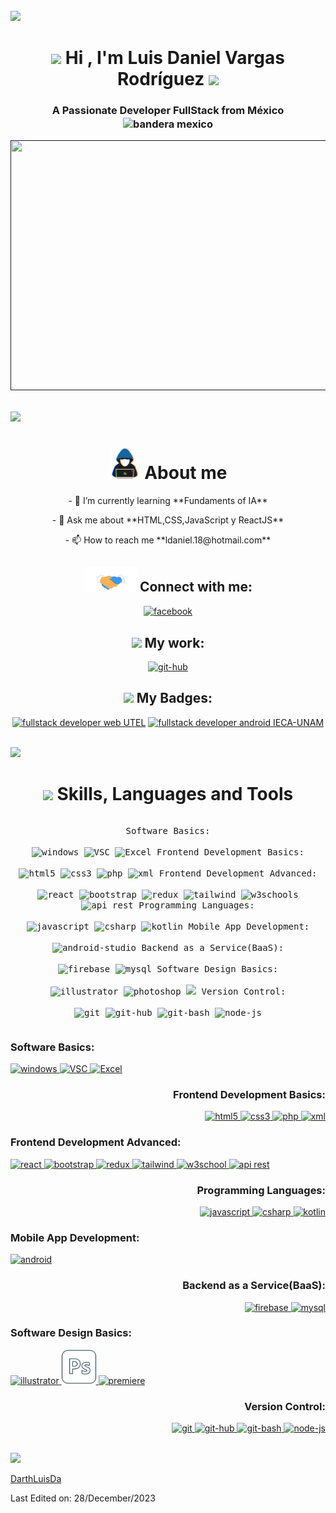 <!--Primera Linea .gift-->
<br>
<img src="https://user-images.githubusercontent.com/73097560/115834477-dbab4500-a447-11eb-908a-139a6edaec5c.gif">
<br>
<!--.gift + Saludo + .gift-->
<h1 align="center">
<img src="https://image.space.rakuten.co.jp/lg01/98/0001006098/24/img0cd74f78zik7zj.gif" width="35">
<b>Hi , I'm Luis Daniel Vargas Rodríguez</b>
<img src="https://media.giphy.com/media/hvRJCLFzcasrR4ia7z/giphy.gif" width="35">
</h1>
<!--Quien soy? + .gift-->
<h3 align="center">A Passionate Developer FullStack from México<img align="center" src="https://th.bing.com/th/id/R.30604a1f63fe70bc5425d915a89f4e88?rik=mi%2f3NXK7eWiuvQ&riu=http%3a%2f%2fi67.photobucket.com%2falbums%2fh317%2fal7n6awi%2fflags%2fAnimated-Flag-Mexico.gif&ehk=a2iV%2b3ovS4hm496so3NSldzWjES5QEA0sAFedqq8w7g%3d&risl=&pid=ImgRaw&r=0" alt="bandera mexico" height="35" width="50"></h3>
<p align="center">
<a href=""><img src="https://i.pinimg.com/originals/f1/ed/a4/f1eda4768df8d8135c779772f2833e88.gif" height="400" width="2200"></a>
</p>
<!--Segunda Linea .gift-->
<br>
<img src="https://user-images.githubusercontent.com/73097560/115834477-dbab4500-a447-11eb-908a-139a6edaec5c.gif">
<br>

<!--Mas sobre mi + .gift-->
<h1 align="center">
<img src="https://github.com/0xAbdulKhalid/0xAbdulKhalid/raw/main/assets/mdImages/about_me.gif" width="50">
<b>About me</b>
</h1>

<p align="center">
- 🤖 I’m currently learning **Fundaments of IA**
</p>
<p align="center">
- 💬 Ask me about **HTML,CSS,JavaScript y ReactJS**
</p>
<p align="center">
- 📫 How to reach me **ldaniel.18@hotmail.com**
</p>

<!--Conecta conmigo + .gift-->
<h2 align="center">
<img src="https://github.com/0xAbdulKhalid/0xAbdulKhalid/raw/main/assets/mdImages/handshake.gif" width="85">
<b>Connect with me:</b>
</h2>
<!--Aqui conecta el Facebook-->
<p align="center">
<a href="https://www.facebook.com/profile.php?id=100026963329783" target="blank"><img src="https://seeklogo.com/images/F/facebook-logo-58E30FB0A9-seeklogo.com.png" alt="facebook" height="40" width="40" /></a>

<!--Mi Trabajo-->
<h2 align="center">
<img src="https://media.giphy.com/media/iY8CRBdQXODJSCERIr/giphy.gif" width="40">
<b>My work:</b>
</h2>
<!--Aqui conecta el GitHub-->
<p align="center">
<a href="https://github.com/DarthLuisDa?tab=repositories" target="blank"><img src="https://cdn2.iconfinder.com/data/icons/social-media-iconez/64/GitHub-1024.png" alt="git-hub" height="40" width="40" /></a>
</p>

<!--Mis Insignias-->
<h2 align="center">
<img src="https://i.gifer.com/origin/d7/d755a0e1aa4dca488626cc82bbfda518.gif" width="40">
<b>My Badges:</b>
</h2>
<!--Insignias-->
<p align="center">
<a href="" target="blank"><img src="https://images.credly.com/size/340x340/images/9005f548-740e-4af7-95ac-d2e10320a33e/image.png" alt="fullstack developer web UTEL" height="150" width="150" /></a>
<a href="" target="blank"><img src="https://server.talentotechgto.com.mx/storage/reconocimientos/653ad360b8e4a/reconocimientoiecasmall.jpg" alt="fullstack developer android IECA-UNAM" height="150" width="150" /></a>
</p>



<!--Tercera Linea .gift-->
<br>
<img src="https://user-images.githubusercontent.com/73097560/115834477-dbab4500-a447-11eb-908a-139a6edaec5c.gif">
<br>

<!--Despegable-->  
<!--<details>
<summary font-size= 30px; align="center">Skills, Languages and Tools</summary> <!--Para desplegar contenido-->  
<!--<div>
<!--Aqui va todo el contenido-->  
<!--</div>

  
<!--Habilidades, Lenguajes y Herramientas + .gift-->
<h1 align="center">
<img src="https://media2.giphy.com/media/QssGEmpkyEOhBCb7e1/giphy.gif?cid=ecf05e47a0n3gi1bfqntqmob8g9aid1oyj2wr3ds3mg700bl&rid=giphy.gi" width="40">
<b>Skills, Languages and Tools</b>
</h1>

<div> <!--Esta etiqueta genera la division-->
 <p style="display: inline-block;" align="center"> <!--Esta etiqueta es para contener todo-->
    <kbd> <!--Esta etiqueta crea el Cuadro-->
      <span align="center">Software Basics:</span>
      <br>  <!--Lineas de Salto-->
      <br> <!--Lineas de Salto-->
      <!--Imagenes dentro del Display-->
      <img src="https://www.jbhifi.business/Images/windows-11.png" alt="windows" width= 90 px/> 
      <img src="https://cdn.jsdelivr.net/gh/devicons/devicon/icons/vscode/vscode-original.svg" alt="VSC" width= 65 px /> 
      <img src="https://cdn.iconscout.com/icon/free/png-256/microsoft-excel-1411847-1194336.png" alt="Excel" width= 65 px /> 
    </kbd> <!--Esta etiqueta crea el Cuadro-->
    <kbd> <!--Esta etiqueta crea el Cuadro-->
      <span align="center">Frontend Development Basics:</span>
      <br>  <!--Lineas de Salto-->
      <br> <!--Lineas de Salto-->
      <!--Imagenes dentro del Display-->
      <img src="https://cdn.jsdelivr.net/gh/devicons/devicon/icons/html5/html5-original.svg" alt="html5" width= 65 px /> 
      <img src="https://cdn.jsdelivr.net/gh/devicons/devicon/icons/css3/css3-original.svg" alt="css3" width= 65 px /> 
      <img src="https://cdn.jsdelivr.net/gh/devicons/devicon/icons/php/php-original.svg" alt="php" width= 65 px />
      <img src="https://cdn-icons-png.flaticon.com/512/136/136526.png" alt="xml" width= 65 px />
    </kbd> <!--Esta etiqueta crea el Cuadro-->
    <kbd> <!--Esta etiqueta crea el Cuadro-->
      <span align="center">Frontend Development Advanced:</span>
      <br>  <!--Lineas de Salto-->
      <br> <!--Lineas de Salto-->
      <!--Imagenes dentro del Display-->
      <img src="https://cdn.jsdelivr.net/gh/devicons/devicon/icons/react/react-original.svg" alt="react" width= 65 px /> 
      <img src="https://cdn.jsdelivr.net/gh/devicons/devicon/icons/bootstrap/bootstrap-original.svg" alt="bootstrap" width= 65 px /> 
      <img src="https://cdn.jsdelivr.net/gh/devicons/devicon/icons/redux/redux-original.svg" alt="redux" width= 65 px /> 
      <img src="https://cdn.jsdelivr.net/gh/devicons/devicon/icons/tailwindcss/tailwindcss-plain.svg" alt="tailwind" width= 65 px /> 
      <img src="https://logospng.org/download/w3schools/w3schools-1536.png" alt="w3schools" width= 65 px /> 
      <img src="https://saasradar.net/wp-content/uploads/2022/03/api_rest.png" alt="api rest" width= 90 px/> 
    </kbd> <!--Esta etiqueta crea el Cuadro-->
    <kbd> <!--Esta etiqueta crea el Cuadro-->
      <span align="center">Programming Languages:</span>
      <br>  <!--Lineas de Salto-->
      <br> <!--Lineas de Salto-->
      <!--Imagenes dentro del Display-->
      <img src="https://cdn.jsdelivr.net/gh/devicons/devicon/icons/javascript/javascript-original.svg" alt="javascript" width= 65 px /> 
      <img src="https://cdn.jsdelivr.net/gh/devicons/devicon/icons/csharp/csharp-original.svg" alt="csharp" width= 65 px /> 
      <img src="https://cdn.jsdelivr.net/gh/devicons/devicon/icons/kotlin/kotlin-original.svg" alt="kotlin" width= 65 px /> 
    </kbd> <!--Esta etiqueta crea el Cuadro-->
    <kbd> <!--Esta etiqueta crea el Cuadro-->
      <span align="center">Mobile App Development:</span>
      <br>  <!--Lineas de Salto-->
      <br> <!--Lineas de Salto-->
      <!--Imagenes dentro del Display-->
    <img src="https://cdn.jsdelivr.net/gh/devicons/devicon/icons/androidstudio/androidstudio-original.svg"  alt="android-studio" width= 65 px/>
    </kbd> <!--Esta etiqueta crea el Cuadro-->
      <kbd> <!--Esta etiqueta crea el Cuadro-->
      <span align="center">Backend as a Service(BaaS):</span>
      <br>  <!--Lineas de Salto-->
      <br> <!--Lineas de Salto-->
      <!--Imagenes dentro del Display-->
     <img src="https://www.vectorlogo.zone/logos/firebase/firebase-icon.svg" alt="firebase" width= 65 px /> 
     <img src="https://cdn.jsdelivr.net/gh/devicons/devicon/icons/mysql/mysql-original-wordmark.svg" alt="mysql" width= 65 px />
    </kbd> <!--Esta etiqueta crea el Cuadro-->
    <kbd> <!--Esta etiqueta crea el Cuadro-->
      <span align="center">Software Design Basics:</span>
      <br>  <!--Lineas de Salto-->
      <br> <!--Lineas de Salto-->
      <!--Imagenes dentro del Display-->
      <img src="https://cdn.jsdelivr.net/gh/devicons/devicon/icons/illustrator/illustrator-line.svg" alt="illustrator" width= 55 px /> 
      <img src="https://cdn.jsdelivr.net/gh/devicons/devicon/icons/photoshop/photoshop-line.svg" alt="photoshop" width= 65 px />
      <img src="https://cdn.jsdelivr.net/gh/devicons/devicon/icons/premierepro/premierepro-original.svg" width= 65 px />
           </kbd> <!--Esta etiqueta crea el Cuadro-->
    <kbd> <!--Esta etiqueta crea el Cuadro-->
      <span align="center">Version Control:</span>
      <br>  <!--Lineas de Salto-->
      <br> <!--Lineas de Salto-->
      <!--Imagenes dentro del Display-->
     <img src="https://cdn.jsdelivr.net/gh/devicons/devicon/icons/git/git-original.svg" alt="git" width= 65 px /> 
     <img src="https://cdn2.iconfinder.com/data/icons/social-media-iconez/64/GitHub-1024.png" alt="git-hub" width= 65 px /> 
     <img src="https://hasura.io/blog/content/images/downloaded_images/setting-up-git-bash-for-windows-e26b59e44257/1-Je4yF-xdHEluVvmS0qw8JQ.png" alt="git-bash" width= 65 px /> 
     <img src="https://cdn4.iconfinder.com/data/icons/logos-3/454/nodejs-new-pantone-white-1024.png" alt="node-js" width= 65 px /> 
    </kbd> <!--Esta etiqueta crea el Cuadro-->
    </p>  <!--Esta etiqueta es para contener todo-->
</div> <!--Esta etiqueta genera la division-->

<!--Software Básico + .png-->
<h3 align="left">Software Basics:</h3>
<p align="left">
<a href="" target="_blank" rel="noreferrer"> <img src="https://www.jbhifi.business/Images/windows-11.png" alt="windows" width= 80 px/> </a> 
<a href="" target="_blank" rel="noreferrer"> <img src="https://cdn.jsdelivr.net/gh/devicons/devicon/icons/vscode/vscode-original.svg" alt="VSC" width= 55 px/> </a> 
<a href="" target="_blank" rel="noreferrer"> <img src="https://cdn.iconscout.com/icon/free/png-256/microsoft-excel-1411847-1194336.png" alt="Excel" width= 55 px /> </a> 
</p>
<!--Frontend Básico + .png-->
<h3 align="right">Frontend Development Basics:</h3>
<p align="right">
<a href="https://www.w3.org/html/" target="_blank" rel="noreferrer"> <img src="https://cdn.jsdelivr.net/gh/devicons/devicon/icons/html5/html5-original.svg" alt="html5" width= 55 px /> </a> 
<a href="https://www.w3schools.com/css/" target="_blank" rel="noreferrer"> <img src="https://cdn.jsdelivr.net/gh/devicons/devicon/icons/css3/css3-original.svg" alt="css3" width= 55 px/> </a> 
<a href="" target="_blank" rel="noreferrer"> <img src="https://cdn.jsdelivr.net/gh/devicons/devicon/icons/php/php-original.svg" alt="php" width= 55 px/> </a> 
<a href="" target="_blank" rel="noreferrer"> <img src="https://cdn-icons-png.flaticon.com/512/136/136526.png" alt="xml" width= 55 px /> </a> 
</p>
<!--Frontend Avanzado + .png-->
<h3 align="left">Frontend Development Advanced:</h3>
<p align="left">
<a href="https://reactjs.org/" target="_blank" rel="noreferrer"> <img src="https://cdn.jsdelivr.net/gh/devicons/devicon/icons/react/react-original.svg" alt="react" width= 55 px/> </a> 
<a href="https://getbootstrap.com" target="_blank" rel="noreferrer"> <img src="https://cdn.jsdelivr.net/gh/devicons/devicon/icons/bootstrap/bootstrap-original.svg" alt="bootstrap" width= 55 px/> </a> 
<a href="https://redux.js.org" target="_blank" rel="noreferrer"> <img src="https://cdn.jsdelivr.net/gh/devicons/devicon/icons/redux/redux-original.svg" alt="redux" width= 55 px/> </a> 
<a href="https://tailwindcss.com/" target="_blank" rel="noreferrer"> <img src="https://cdn.jsdelivr.net/gh/devicons/devicon/icons/tailwindcss/tailwindcss-plain.svg" alt="tailwind" width= 55 px/> </a> 
<a href="" target="_blank" rel="noreferrer"> <img src="https://logospng.org/download/w3schools/w3schools-1536.png" alt="w3school" width= 55 px/> </a> 
<a href="" target="_blank" rel="noreferrer"> <img src="https://saasradar.net/wp-content/uploads/2022/03/api_rest.png" alt="api rest" width= 80 px/> </a> 
</p>
<!--Lenguajes de Programación + .png-->
<h3 align="right">Programming Languages:</h3>
<p align="right">
<a href="https://developer.mozilla.org/en-US/docs/Web/JavaScript" target="_blank" rel="noreferrer"> <img src="https://cdn.jsdelivr.net/gh/devicons/devicon/icons/javascript/javascript-original.svg" alt="javascript" width= 55 px/> </a> 
<a href="https://www.w3schools.com/cs/" target="_blank" rel="noreferrer"> <img src="https://cdn.jsdelivr.net/gh/devicons/devicon/icons/csharp/csharp-original.svg" alt="csharp" width= 55 px/> </a> 
<a href="" target="_blank" rel="noreferrer"> <img src="https://cdn.jsdelivr.net/gh/devicons/devicon/icons/kotlin/kotlin-original.svg" alt="kotlin" width= 55 px/> </a> 
</p>
<!--Programación Celular + .png-->
<h3 align="left">Mobile App Development:</h3>
<p align="left">
<a href="https://developer.android.com" target="_blank" rel="noreferrer"> <img src="https://cdn.jsdelivr.net/gh/devicons/devicon/icons/androidstudio/androidstudio-original.svg" alt="android" width= 55 px/></a>
</p>
<!--Diseño Backend + .png-->
<h3 align="right">Backend as a Service(BaaS):</h3>
<p align="right">
<a href="https://firebase.google.com/" target="_blank" rel="noreferrer"> <img src="https://www.vectorlogo.zone/logos/firebase/firebase-icon.svg" alt="firebase" width= 55 px/> </a> 
<a href="" target="_blank" rel="noreferrer"> <img src="https://cdn.jsdelivr.net/gh/devicons/devicon/icons/mysql/mysql-original-wordmark.svg" alt="mysql" width= 55 px/> </a> 
</p>
<!--Diseño Básico + .png-->
<h3 align="left">Software Design Basics:</h3>
<p align="left">
<a href="https://www.adobe.com/in/products/illustrator.html" target="_blank" rel="noreferrer"> <img src="https://www.vectorlogo.zone/logos/adobe_illustrator/adobe_illustrator-icon.svg" alt="illustrator" width= 55 px/> </a> 
<a href="https://www.photoshop.com/en" target="_blank" rel="noreferrer"> <img src="https://raw.githubusercontent.com/devicons/devicon/master/icons/photoshop/photoshop-line.svg" alt="photoshop" width= 55 px/> </a> 
<a href="" target="_blank" rel="noreferrer"> <img src="https://cdn.jsdelivr.net/gh/devicons/devicon/icons/premierepro/premierepro-original.svg" alt="premiere" width= 55 px/> </a> 
</p>
<!--Control de Versiones + .png-->
<h3 align="right">Version Control:</h3>
<p align="right">
<a href="https://git-scm.com/" target="_blank" rel="noreferrer"> <img src="https://cdn.jsdelivr.net/gh/devicons/devicon/icons/git/git-original.svg" alt="git" width= 55 px"/> </a> 
<a href="" target="_blank" rel="noreferrer"> <img src="https://cdn2.iconfinder.com/data/icons/social-media-iconez/64/GitHub-1024.png" alt="git-hub" width= 55 px/> </a> 
<a href="" target="_blank" rel="noreferrer"> <img src="https://hasura.io/blog/content/images/downloaded_images/setting-up-git-bash-for-windows-e26b59e44257/1-Je4yF-xdHEluVvmS0qw8JQ.png" alt="git-bash" width= 55 px/> </a> 
<a href="" target="_blank" rel="noreferrer"> <img src="https://cdn4.iconfinder.com/data/icons/logos-3/454/nodejs-new-pantone-white-1024.png" alt="node-js" width= 55 px/> </a> 
</p>


<!--Cuarta Linea .gift-->
<br>
<img src="https://user-images.githubusercontent.com/73097560/115834477-dbab4500-a447-11eb-908a-139a6edaec5c.gif">
<br>

[DarthLuisDa](https://github.com/DarthLuisDa)

Last Edited on: 28/December/2023










